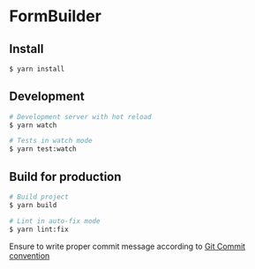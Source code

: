 # FormBuilder

## Install

```bash
$ yarn install
```

## Development

```bash
# Development server with hot reload
$ yarn watch

# Tests in watch mode
$ yarn test:watch
```

## Build for production

```bash
# Build project
$ yarn build

# Lint in auto-fix mode
$ yarn lint:fix
```

Ensure to write proper commit message according to [Git Commit convention](https://www.conventionalcommits.org/)
